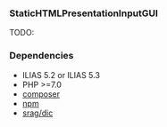 ### StaticHTMLPresentationInputGUI
TODO: 

### Dependencies
* ILIAS 5.2 or ILIAS 5.3
* PHP >=7.0
* [composer](https://getcomposer.org)
* [npm](https://nodejs.org)
* [srag/dic](https://packagist.org/packages/srag/dic)
